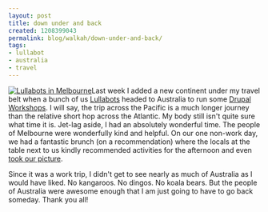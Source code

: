 ```yaml
---
layout: post
title: down under and back
created: 1208399043
permalink: blog/walkah/down-under-and-back/
tags:
- lullabot
- australia
- travel
---
```

<p><a href="http://flickr.com/photos/walkah/sets/72157604408301697/"><img src="http://farm3.static.flickr.com/2203/2391209341_994946487b_m.jpg" alt="Lullabots in Melbourne" /></a>Last week I added a new continent under my travel belt when a bunch of us <a href="http://www.lullabot.com/">Lullabots</a> headed to Australia to run some <a href="http://www.lullabot.com/workshop/both-australian-workshops/melbourne-australia-2008">Drupal Workshops</a>. I will say, the trip across the Pacific is a much longer journey than the relative short hop across the Atlantic. My body still isn't quite sure what time it is. Jet-lag aside, I had an absolutely wonderful time. The people of Melbourne were wonderfully kind and helpful. On our one non-work day, we had a fantastic brunch (on a recommendation) where the locals at the table next to us kindly recommended activities for the afternoon and even <a href="http://flickr.com/photos/jeffeaton/2390910467/">took our picture</a>.</p>
<p>Since it was a work trip, I didn't get to see nearly as much of Australia as I would have liked. No kangaroos. No dingos. No koala bears. But the people of Australia were awesome enough that I am just going to have to go back someday. Thank you all!</p>
